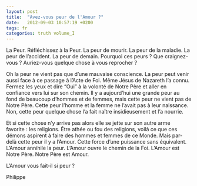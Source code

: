 ```yaml
---
layout: post
title:  "Avez-vous peur de l'Amour ?"
date:   2012-09-03 10:57:19 +0200
tags: fr
categories: truth volume_I
---
```

La Peur. Réfléchissez à la Peur. La peur de mourir. La peur de la maladie. La peur de l’accident. La peur de demain. Pourquoi ces peurs ? Que craignez-vous ? Auriez-vous quelque chose à vous reprocher ?

Oh la peur ne vient pas que d’une mauvaise conscience. La peur peut venir aussi face à ce passage à l’Acte de Foi. Même Jésus de Nazareth l’a connu. Fermez les yeux et dire “Oui” à la volonté de Notre Père et aller en confiance vers lui sur son chemin. Il y a aujourd’hui une grande peur au fond de beaucoup d’hommes et de femmes, mais cette peur ne vient pas de Notre Père. Cette peur l’homme et la femme ne l’avait pas à leur naissance. Non, cette peur quelque chose l’a fait naître insidieusement et l’a nourrie. 

Et si cette chose n’y arrive pas alors elle se jette sur son autre arme favorite : les religions. Être athée ou fou des religions, voilà ce que ces démons aspirent à faire des hommes et femmes de ce Monde.
Mais par-delà cette peur il y a l’Amour. Cette force d’une puissance sans équivalent. L’Amour annihile la peur. L’Amour ouvre le chemin de la Foi. L’Amour est Notre Père. Notre Père est Amour.

L’Amour vous fait-il si peur ?

Philippe
